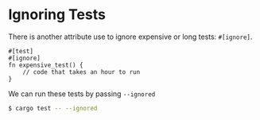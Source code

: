 # Ignoring Tests

There is another attribute use to ignore expensive or long tests: `#[ignore]`.

```rust,ignore
#[test]
#[ignore]
fn expensive_test() {
    // code that takes an hour to run
}
```

We can run these tests by passing `--ignored`

```sh
$ cargo test -- --ignored
```
